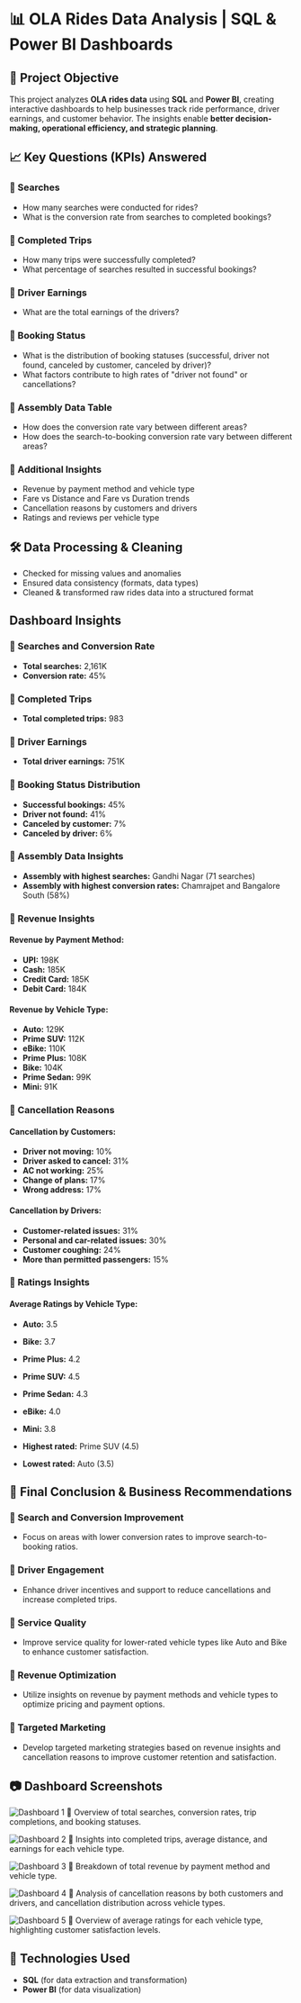 # 📊 OLA Rides Data Analysis | SQL & Power BI Dashboards  

## 📌 Project Objective  
This project analyzes **OLA rides data** using **SQL** and **Power BI**, creating interactive dashboards to help businesses track ride performance, driver earnings, and customer behavior. The insights enable **better decision-making, operational efficiency, and strategic planning**.  


## 📈 Key Questions (KPIs) Answered  

### 🔹 Searches  
- How many searches were conducted for rides?  
- What is the conversion rate from searches to completed bookings?  

### 🔹 Completed Trips  
- How many trips were successfully completed?
- What percentage of searches resulted in successful bookings? 

### 🔹 Driver Earnings  
- What are the total earnings of the drivers?  
 
### 🔹 Booking Status  
- What is the distribution of booking statuses (successful, driver not found, canceled by customer, canceled by driver)?  
- What factors contribute to high rates of "driver not found" or cancellations?    

### 🔹 Assembly Data Table  
- How does the conversion rate vary between different areas?
- How does the search-to-booking conversion rate vary between different areas?  

### 🔹 Additional Insights  
- Revenue by payment method and vehicle type  
- Fare vs Distance and Fare vs Duration trends  
- Cancellation reasons by customers and drivers  
- Ratings and reviews per vehicle type  

## 🛠️ Data Processing & Cleaning  
- Checked for missing values and anomalies  
- Ensured data consistency (formats, data types)  
- Cleaned & transformed raw rides data into a structured format  

## Dashboard Insights  

### 🔹 Searches and Conversion Rate  
- **Total searches:** 2,161K  
- **Conversion rate:** 45%  

### 🔹 Completed Trips  
- **Total completed trips:** 983  

### 🔹 Driver Earnings  
- **Total driver earnings:** 751K  

### 🔹 Booking Status Distribution  
- **Successful bookings:** 45%  
- **Driver not found:** 41%  
- **Canceled by customer:** 7%  
- **Canceled by driver:** 6%  

### 🔹 Assembly Data Insights  
- **Assembly with highest searches:** Gandhi Nagar (71 searches)  
- **Assembly with highest conversion rates:** Chamrajpet and Bangalore South (58%)  

### 🔹 Revenue Insights  

#### Revenue by Payment Method:  
- **UPI:** 198K  
- **Cash:** 185K  
- **Credit Card:** 185K  
- **Debit Card:** 184K  

#### Revenue by Vehicle Type:  
- **Auto:** 129K  
- **Prime SUV:** 112K  
- **eBike:** 110K  
- **Prime Plus:** 108K  
- **Bike:** 104K  
- **Prime Sedan:** 99K  
- **Mini:** 91K   

### 🔹 Cancellation Reasons  

#### Cancellation by Customers:  
- **Driver not moving:** 10%  
- **Driver asked to cancel:** 31%  
- **AC not working:** 25%  
- **Change of plans:** 17%  
- **Wrong address:** 17%  

#### Cancellation by Drivers:  
- **Customer-related issues:** 31%  
- **Personal and car-related issues:** 30%  
- **Customer coughing:** 24%  
- **More than permitted passengers:** 15%  

### 🔹 Ratings Insights  

#### Average Ratings by Vehicle Type:  
- **Auto:** 3.5  
- **Bike:** 3.7  
- **Prime Plus:** 4.2  
- **Prime SUV:** 4.5  
- **Prime Sedan:** 4.3  
- **eBike:** 4.0  
- **Mini:** 3.8  

- **Highest rated:** Prime SUV (4.5)  
- **Lowest rated:** Auto (3.5)  

## 🚀 Final Conclusion & Business Recommendations  

### 🔹 Search and Conversion Improvement  
- Focus on areas with lower conversion rates to improve search-to-booking ratios.  

### 🔹 Driver Engagement  
- Enhance driver incentives and support to reduce cancellations and increase completed trips.  

### 🔹 Service Quality  
- Improve service quality for lower-rated vehicle types like Auto and Bike to enhance customer satisfaction.  

### 🔹 Revenue Optimization  
- Utilize insights on revenue by payment methods and vehicle types to optimize pricing and payment options.  

### 🔹 Targeted Marketing  
- Develop targeted marketing strategies based on revenue insights and cancellation reasons to improve customer retention and satisfaction.  


## 📷 Dashboard Screenshots 

![Dashboard 1](https://github.com/lakshayNewatia/Ola-Trip-Data-Analysis/blob/c3470021d6c94f346f541e604359337f321e08fe/Overall.png)
📌 Overview of total searches, conversion rates, trip completions, and booking statuses.

![Dashboard 2](https://github.com/lakshayNewatia/Ola-Trip-Data-Analysis/blob/c3470021d6c94f346f541e604359337f321e08fe/Vehicle%20Type.png)
📌 Insights into completed trips, average distance, and earnings for each vehicle type.

![Dashboard 3](https://github.com/lakshayNewatia/Ola-Trip-Data-Analysis/blob/c3470021d6c94f346f541e604359337f321e08fe/Revenue.png)
📌 Breakdown of total revenue by payment method and vehicle type.

![Dashboard 4](https://github.com/lakshayNewatia/Ola-Trip-Data-Analysis/blob/c3470021d6c94f346f541e604359337f321e08fe/Cancellations.png)
📌 Analysis of cancellation reasons by both customers and drivers, and cancellation distribution across vehicle types.

![Dashboard 5](https://github.com/lakshayNewatia/Ola-Trip-Data-Analysis/blob/c3470021d6c94f346f541e604359337f321e08fe/Ratings.png)
📌 Overview of average ratings for each vehicle type, highlighting customer satisfaction levels.

## 📜 Technologies Used  
- **SQL** (for data extraction and transformation)  
- **Power BI** (for data visualization)  
